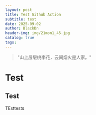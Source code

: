 ```yaml
---
layout: post
title: Test Github Action
subtitle: test
date: 2025-09-02
author: BlackDn
header-img: img/21mon1_45.jpg
catalog: true
tags:
---
```


> "山上层层桃李花，云间烟火是人家。"

# Test

## Test

TEsttests

